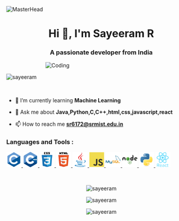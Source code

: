 ![MasterHead](https://img.freepik.com/free-vector/machine-learning-banner-artificial-intelligence_107791-611.jpg?w=1380&t=st=1707406692~exp=1707407292~hmac=36649238ba4698180d0908582561880ce0e59659bcbd1c71891a7f9bc1b8436b)
<h1 align="center">Hi 👋, I'm Sayeeram R</h1>
<h3 align="center">A passionate developer from India</h3>
&emsp;<img align="right" alt="Coding" width="400" src="https://img.freepik.com/free-vector/web-development-concept-with-programmer-ar_107791-17049.jpg?w=1380&t=st=1707198539~exp=1707199139~hmac=07c6adf780e86a6c65b14685d0f1d6d93a8a695510f975f98464ecbe7524a7f5">

<p align="left"> <img width="150" src="https://komarev.com/ghpvc/?username=Sayeeram05&label=Profile%20views&color=0e75b6&style=flat" alt="sayeeram" /> </p>

<p align="left"> <a href="https://twitter.com/" target="blank"><img src="https://img.shields.io/twitter/follow/?logo=twitter&style=for-the-badge" alt="" /></a> </p>

- 🌱 I’m currently learning **Machine Learning**

- 💬 Ask me about **Java,Python,C,C++,html,css,javascript,react**

- 📫 How to reach me **sr6172@srmist.edu.in**

<p align="left">
</p>

<h3 align="left">Languages and Tools : </h3>
<p align="left"> <a href="https://www.cprogramming.com/" target="_blank" rel="noreferrer"> <img src="https://raw.githubusercontent.com/devicons/devicon/master/icons/c/c-original.svg" alt="c" width="40" height="40"/> </a> <a href="https://www.w3schools.com/cpp/" target="_blank" rel="noreferrer"> <img src="https://raw.githubusercontent.com/devicons/devicon/master/icons/cplusplus/cplusplus-original.svg" alt="cplusplus" width="40" height="40"/> </a> <a href="https://www.w3schools.com/css/" target="_blank" rel="noreferrer"> <img src="https://raw.githubusercontent.com/devicons/devicon/master/icons/css3/css3-original-wordmark.svg" alt="css3" width="40" height="40"/> </a> <a href="https://www.w3.org/html/" target="_blank" rel="noreferrer"> <img src="https://raw.githubusercontent.com/devicons/devicon/master/icons/html5/html5-original-wordmark.svg" alt="html5" width="40" height="40"/> </a> <a href="https://www.java.com" target="_blank" rel="noreferrer"> <img src="https://raw.githubusercontent.com/devicons/devicon/master/icons/java/java-original.svg" alt="java" width="40" height="40"/> </a> <a href="https://developer.mozilla.org/en-US/docs/Web/JavaScript" target="_blank" rel="noreferrer"> <img src="https://raw.githubusercontent.com/devicons/devicon/master/icons/javascript/javascript-original.svg" alt="javascript" width="40" height="40"/> </a> <a href="https://www.mysql.com/" target="_blank" rel="noreferrer"> <img src="https://raw.githubusercontent.com/devicons/devicon/master/icons/mysql/mysql-original-wordmark.svg" alt="mysql" width="40" height="40"/> </a> <a href="https://nodejs.org" target="_blank" rel="noreferrer"> <img src="https://raw.githubusercontent.com/devicons/devicon/master/icons/nodejs/nodejs-original-wordmark.svg" alt="nodejs" width="40" height="40"/> </a> <a href="https://www.python.org" target="_blank" rel="noreferrer"> <img src="https://raw.githubusercontent.com/devicons/devicon/master/icons/python/python-original.svg" alt="python" width="40" height="40"/> </a> <a href="https://reactjs.org/" target="_blank" rel="noreferrer"> <img src="https://raw.githubusercontent.com/devicons/devicon/master/icons/react/react-original-wordmark.svg" alt="react" width="40" height="40"/> </a> </p>

&emsp;<p align="center" ><img  src="https://github-readme-stats.vercel.app/api?username=Sayeeram05&show_icons=true&locale=en" alt="sayeeram" /></p>

<p align="center" ><img  src="https://github-readme-streak-stats.herokuapp.com/?user=Sayeeram05&" alt="sayeeram" /></p>

<p align="center" ><img  width="350" src="https://github-readme-stats.vercel.app/api/top-langs?username=Sayeeram05&show_icons=true&locale=en&layout=compact" alt="sayeeram" /></p>
